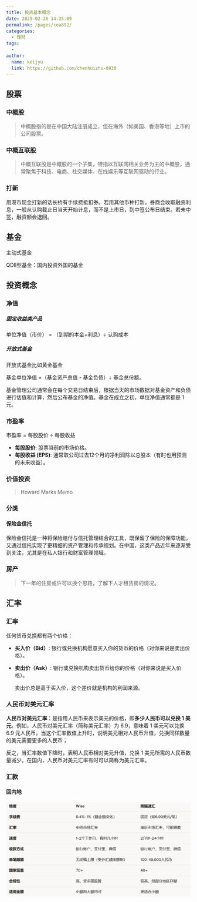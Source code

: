 ```yaml
---
title: 投资基本概念
date: 2025-02-26 14:35:09
permalink: /pages/cea892/
categories: 
  - 理财
tags: 
  - 
author: 
  name: keijyu
  link: https://github.com/chenhuizhu-0930
---
```

## 股票

### 中概股

> 中概股指的是在中国大陆注册成立，但在海外（如美国、香港等地）上市的公司股票。

### 中概互联股

> 中概互联股是中概股的一个子集，特指以互联网相关业务为主的中概股，通常聚焦于科技、电商、社交媒体、在线娱乐等互联网驱动的行业。

### 打新

用港币现金打新的话长桥有手续费抵扣券。若用其他币种打新，券商会收取融资利息，一般从认购截止日当天开始计息，而不是上市日，到中签公布日结束。若未中签，融资额会退回。

## 基金

主动式基金

QDII型基金：国内投资外国的基金

## 投资概念

### 净值

##### 固定收益类产品

单位净值（市价） = （到期的本金+利息）÷ 认购成本

##### 开放式基金

开放式基金比如黄金基金

基金单位净值 =（基金资产总值 - 基金负债）÷ 基金总份额。

基金管理公司通常会在每个交易日结束后，根据当天的市场数据对基金资产和负债进行估值和计算，然后公布基金的净值。基金在成立之初，单位净值通常都是 1 元。

### 市盈率

市盈率 = 每股股价 ÷ 每股收益

- **每股股价**: 股票当前的市场价格。
- **每股收益 (EPS)**: 通常取公司过去12个月的净利润除以总股本（有时也用预测的未来收益）。

### 价值投资

> Howard Marks Memo

### 分类

#### 保险金信托

保险金信托是一种将保险赔付与信托管理结合的工具，既保留了保险的保障功能，又通过信托实现了更精细的资产管理和传承规划。在中国，这类产品近年来逐渐受到关注，尤其是在私人银行和财富管理领域。

### 房产

> 下一年的住房或许可以换个思路，了解下人才租赁房的情况。

## 汇率

### 汇率

任何货币兑换都有两个价格：

- **买入价（Bid）**: 银行或兑换机构愿意买入你的货币的价格（对你来说是卖出价格）。

- **卖出价（Ask）**: 银行或兑换机构卖出货币给你的价格（对你来说是买入价格）。

  卖出价总是高于买入价，这个差价就是机构的利润来源。

### 人民币对美元汇率

**人民币对美元汇率**：是指用人民币来表示美元的价格，即**多少人民币可以兑换 1 美元**。例如，人民币对美元汇率（简称美元汇率）为 6.9，意味着 1 美元可以兑换 6.9 元人民币。当这个汇率数值上升时，说明美元相对人民币升值，兑换同样数量的美元需要更多的人民币；

反之，当汇率数值下降时，表明人民币相对美元升值，兑换 1 美元所需的人民币数量减少。在国内，人民币对美元汇率有时可以简称为美元汇率。

### 汇款

#### 回内地

![image-20250225174905333](https://github.com/chenhuizhu-0930/picx-images-hosting/raw/master/image-20250225174905333.1sf9pt94rf.webp)
